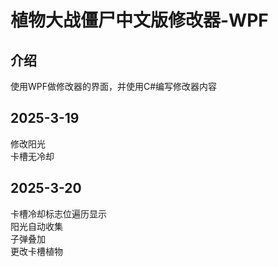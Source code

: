 # 植物大战僵尸中文版修改器-WPF
## 介绍
使用WPF做修改器的界面，并使用C#编写修改器内容
## 2025-3-19
修改阳光  
卡槽无冷却
## 2025-3-20
卡槽冷却标志位遍历显示  
阳光自动收集  
子弹叠加  
更改卡槽植物  